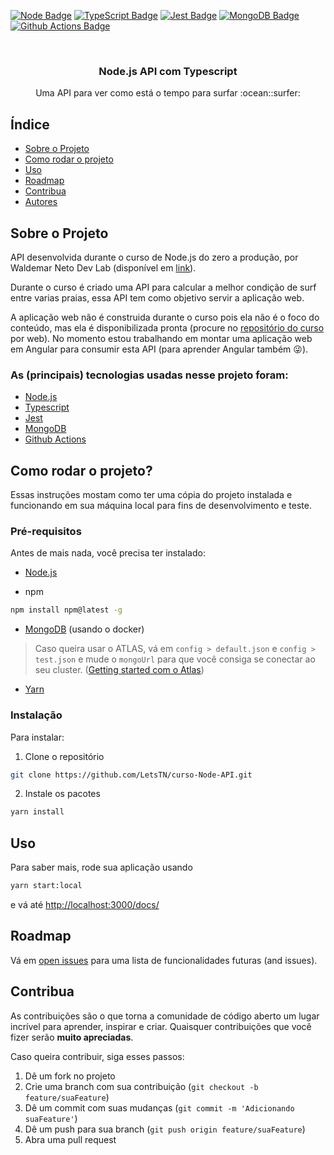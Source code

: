 <!-- PROJECT SHIELDS -->
[![Node Badge](https://img.shields.io/badge/-Node.js-black?style=flat-square&logo=Node.js&logoColor=green)](https://nodejs.org/en/)
[![TypeScript Badge](https://img.shields.io/badge/-TypeScript-blue?style=flat-square&logo=TypeScript&logoColor=white)](https://www.typescriptlang.org/)
[![Jest Badge](https://img.shields.io/badge/-Jest-green?style=flat-square&logo=Jest&logoColor=white)](https://jestjs.io)
[![MongoDB Badge](https://img.shields.io/badge/-MongoDB-brightgreen?style=flat-square&logo=MongoDB&logoColor=white)](https://www.mongodb.com)
[![Github Actions Badge](https://img.shields.io/badge/-Github%20Actions-black?style=flat-square&logo=Github&logoColor=white)](https://github.com/features/actions)

<!-- PROJECT LOGO -->
<br />
<p align="center">
  <h3 align="center">Node.js API com Typescript</h3>

  <p align="center">
    Uma API para ver como está o tempo para surfar :ocean::surfer:
  </p>
</p>


<!-- TABLE OF CONTENTS -->
## Índice

* [Sobre o Projeto](#sobre-o-projeto)
* [Como rodar o projeto](#getting_started)
* [Uso](#uso)
* [Roadmap](#roadmap)
* [Contribua](#contribua)
* [Autores](#autores)


<!-- ABOUT THE PROJECT -->
## Sobre o Projeto
API desenvolvida durante o curso de Node.js do zero a produção, por Waldemar Neto Dev Lab (disponível em [link](https://www.nodejs-typescript-api.com/curso-gratis/)).

Durante o curso é criado uma API para calcular a melhor condição de surf entre varias praias, essa API tem como objetivo servir a aplicação web.

A aplicação web não é construida durante o curso pois ela não é o foco do conteúdo, mas ela é disponibilizada pronta (procure no [repositório do curso](https://github.com/waldemarnt/node-typescript-api) por web). No momento estou trabalhando em montar uma aplicação web em Angular para consumir esta API (para aprender Angular também :stuck_out_tongue_winking_eye:).

### As (principais) tecnologias usadas nesse projeto foram:
- [Node.js](https://nodejs.org/en/)
- [Typescript](https://www.typescriptlang.org)
- [Jest](https://jestjs.io)
- [MongoDB](https://www.mongodb.com)
- [Github Actions](https://github.com/features/actions)


## Como rodar o projeto? <a name = "getting_started"></a>
Essas instruções mostam como ter uma cópia do projeto instalada e funcionando em sua máquina local para fins de desenvolvimento e teste.


### Pré-requisitos
Antes de mais nada, você precisa ter instalado:

* [Node.js](https://nodejs.org/en/download/)

* npm
```sh
npm install npm@latest -g
```

* [MongoDB](https://balta.io/artigos/mongodb-docker) (usando o docker)
>Caso queira usar o ATLAS, vá em `config > default.json` e `config > test.json` e mude o `mongoUrl` para que você consiga se conectar ao seu cluster. ([Getting started com o Atlas](https://docs.atlas.mongodb.com/getting-started/))

* [Yarn](https://classic.yarnpkg.com/pt-BR/docs/install/)

### Instalação
Para instalar:

1. Clone o repositório
```sh
git clone https://github.com/LetsTN/curso-Node-API.git
```

2. Instale os pacotes
```sh
yarn install
```

## Uso
Para saber mais, rode sua aplicação usando 
```sh
yarn start:local
```

e vá até [http://localhost:3000/docs/](http://localhost:3000/docs/)


## Roadmap
Vá em [open issues](https://github.com/LetsTN/curso-Node-API/issues) para uma lista de funcionalidades futuras (and issues).


## Contribua
As contribuições são o que torna a comunidade de código aberto um lugar incrível para aprender, inspirar e criar. Quaisquer contribuições que você fizer serão **muito apreciadas**.

Caso queira contribuir, siga esses passos:

1. Dê um fork no projeto
2. Crie uma branch com sua contribuição (`git checkout -b feature/suaFeature`)
3. Dê um commit com suas mudanças (`git commit -m 'Adicionando suaFeature'`)
4. Dê um push para sua branch (`git push origin feature/suaFeature`)
5. Abra uma pull request

